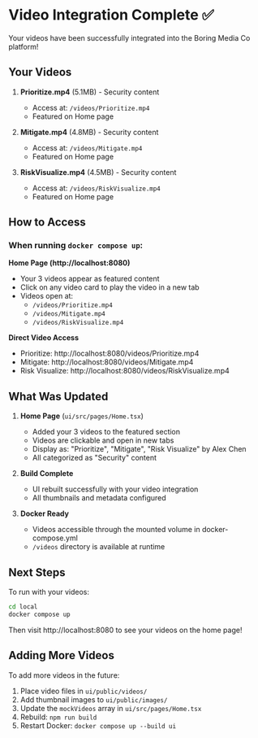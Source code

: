 # Video Integration Complete ✅

Your videos have been successfully integrated into the Boring Media Co platform!

## Your Videos

1. **Prioritize.mp4** (5.1MB) - Security content
   - Access at: `/videos/Prioritize.mp4`
   - Featured on Home page

2. **Mitigate.mp4** (4.8MB) - Security content
   - Access at: `/videos/Mitigate.mp4`
   - Featured on Home page

3. **RiskVisualize.mp4** (4.5MB) - Security content
   - Access at: `/videos/RiskVisualize.mp4`
   - Featured on Home page

## How to Access

### When running `docker compose up`:

**Home Page (http://localhost:8080)**
- Your 3 videos appear as featured content
- Click on any video card to play the video in a new tab
- Videos open at:
  - `/videos/Prioritize.mp4`
  - `/videos/Mitigate.mp4`
  - `/videos/RiskVisualize.mp4`

**Direct Video Access**
- Prioritize: http://localhost:8080/videos/Prioritize.mp4
- Mitigate: http://localhost:8080/videos/Mitigate.mp4
- Risk Visualize: http://localhost:8080/videos/RiskVisualize.mp4

## What Was Updated

1. **Home Page** (`ui/src/pages/Home.tsx`)
   - Added your 3 videos to the featured section
   - Videos are clickable and open in new tabs
   - Display as: "Prioritize", "Mitigate", "Risk Visualize" by Alex Chen
   - All categorized as "Security" content

2. **Build Complete**
   - UI rebuilt successfully with your video integration
   - All thumbnails and metadata configured

3. **Docker Ready**
   - Videos accessible through the mounted volume in docker-compose.yml
   - `/videos` directory is available at runtime

## Next Steps

To run with your videos:

```bash
cd local
docker compose up
```

Then visit http://localhost:8080 to see your videos on the home page!

## Adding More Videos

To add more videos in the future:

1. Place video files in `ui/public/videos/`
2. Add thumbnail images to `ui/public/images/`
3. Update the `mockVideos` array in `ui/src/pages/Home.tsx`
4. Rebuild: `npm run build`
5. Restart Docker: `docker compose up --build ui`

